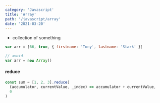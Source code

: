 ```yaml
---
category: 'Javascript'
title: 'Array'
path: '/javascript/array'
date: '2021-03-20'
---
```


- collection of something

```javascript
var arr = [66, true, { firstname: 'Tony', lastname: 'Stark' }]

// avoid
var arr = new Array()
```

#### reduce

```javascript
const sum = [1, 2, 3].reduce(
  (accumulator, currentValue, _index) => accumulator + currentValue,
  0
)
```
